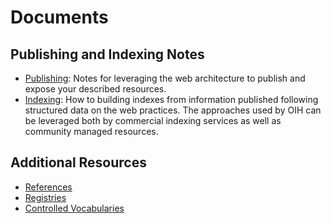 # Documents

## Publishing and Indexing Notes

* [Publishing](./publishing.md):  Notes for leveraging the web architecture to publish and expose your described resources.
* [Indexing](./indexers.md): How to building indexes from information published following structured data on the web practices.  The approaches used by OIH can be leveraged both by commercial indexing services as well as community managed resources.

## Additional Resources

* [References](./references.md)
* [Registries](./registries.md)
* [Controlled Vocabularies](./vocabularies.md)
